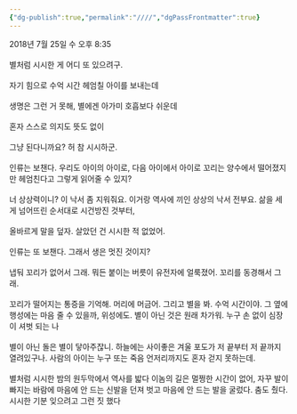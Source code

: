 ```yaml
---
{"dg-publish":true,"permalink":"////","dgPassFrontmatter":true}
---
```



2018년 7월 25일 수 오후 8:35<br/>
<br/>
별처럼 시시한 게 어디 또 있으려구.<br/>
<br/>
자기 힘으로 수억 시간 헤엄칠 아이를 보내는데<br/>
<br/>
생명은 그런 거 못해, 별에겐 아가미 호흡보다 쉬운데<br/>
<br/>
혼자 스스로 의지도 뜻도 없이<br/>
<br/>
그냥 된다니까요? 허 참 시시하군.<br/>
<br/>
인류는 보챈다. 우리도 아이의 아이로, 다음 아이에서 아이로 꼬리는 양수에서 떨어졌지만 헤엄친다고 그렇게 읽어줄 수 있지?<br/>
<br/>
너 상상력이니? 이 낙서 좀 지워줘요. 이거랑 역사에 끼인 상상의 낙서 전부요. 삶을 세게 넘어뜨린 순서대로 시건방진 것부터,<br/>
<br/>
올바르게 말을 덮자. 살았던 건 시시한 적 없었어.<br/>
<br/>
인류는 또 보챈다. 그래서 생은 멋진 것이지?<br/>
<br/>
냅둬 꼬리가 없어서 그래. 뭐든 붙이는 버릇이 유전자에 얼룩졌어. 꼬리를 동경해서 그래.<br/>
<br/>
꼬리가 떨어지는 통증을 기억해. 머리에 머금어. 그리고 별을 봐. 수억 시간이야. 그 옆에 행성에는 마음 줄 수 있을까, 위성에도. 별이 아닌 것은 원래 차가워. 누구 손 없이 심장이 셔벗 되는 나<br/>
<br/>
별이 아닌 돌은 별이 닿아주잖니. 하늘에는 사이좋은 겨울 포도가 저 끝부터 저 끝까지 열려있구나. 사람의 아이는 누구 또는 죽음 언저리까지도 혼자 걷지 못하는데.<br/>
<br/>
별처럼 시시한 밤의 원두막에서 역사를 밟다 이놈의 길은 멀쩡한 시간이 없어, 자꾸 발이 빠지는 바람에 마음에 안 드는 신발을 던져 벗고 마음에 안 드는 발을 굴렀다. 춤도 췄다. 시시한 기분 잊으려고 그런 짓 했다<br/>